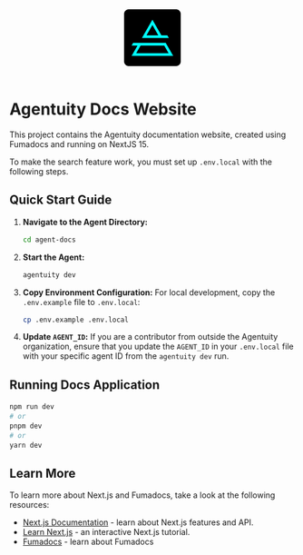 <div align="center">
    <img src=".github/Agentuity.png" alt="Agentuity" width="100"/>
</div>

<br />

# Agentuity Docs Website

This project contains the Agentuity documentation website, created using Fumadocs and running on NextJS 15.


To make the search feature work, you must set up `.env.local` with the following steps.

## Quick Start Guide

1. **Navigate to the Agent Directory:**
   ```bash
   cd agent-docs
   ```

2. **Start the Agent:**
   ```bash
   agentuity dev
   ```

3. **Copy Environment Configuration:**
   For local development, copy the `.env.example` file to `.env.local`:
   ```bash
   cp .env.example .env.local
   ```

4. **Update `AGENT_ID`:**
   If you are a contributor from outside the Agentuity organization, ensure that you update the `AGENT_ID` in your `.env.local` file with your specific agent ID from the `agentuity dev` run.

## Running Docs Application

```bash
npm run dev
# or
pnpm dev
# or
yarn dev
```

## Learn More

To learn more about Next.js and Fumadocs, take a look at the following
resources:

- [Next.js Documentation](https://nextjs.org/docs) - learn about Next.js
  features and API.
- [Learn Next.js](https://nextjs.org/learn) - an interactive Next.js tutorial.
- [Fumadocs](https://fumadocs.vercel.app) - learn about Fumadocs
